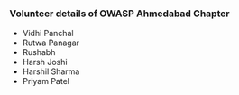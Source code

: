 ### Volunteer details of OWASP Ahmedabad Chapter
* Vidhi Panchal
* Rutwa Panagar
* Rushabh
* Harsh Joshi
* Harshil Sharma
* Priyam Patel
